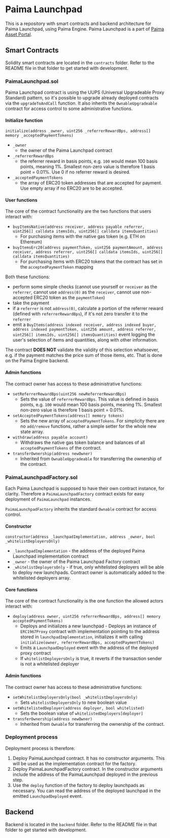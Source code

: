# Paima Launchpad

This is a repository with smart contracts and backend architecture for Paima Launchpad, using Paima Engine. Paima Launchpad is a part of [Paima Asset Portal](https://github.com/PaimaStudios/paima-portal).

## Smart Contracts

Solidity smart contracts are located in the `contracts` folder. Refer to the README file in that folder to get started with development.

### PaimaLaunchpad.sol

Paima Launchpad contract is using the UUPS (Universal Upgradeable Proxy Standard) pattern, so it's possible to upgrade already deployed contracts via the `upgradeToAndCall` function.
It also inherits the `OwnableUpgradeable` contract for access control to some administrative functions.

#### Initialize function

`initialize(address _owner, uint256 _referrerRewardBps, address[] memory _acceptedPaymentTokens)`

- `_owner`
  - the owner of the Paima Launchpad contract
- `_referrerRewardBps`
  - the referrer reward in basis points, e.g. `100` would mean 100 basis points, meaning 1%. Smallest non-zero value is therefore 1 basis point = 0.01%. Use 0 if no referrer reward is desired.
- `_acceptedPaymentTokens`
  - the array of ERC20 token addresses that are accepted for payment. Use empty array if no ERC20 are to be accepted.

#### User functions

The core of the contract functionality are the two functions that users interact with:

- `buyItemsNative(address receiver, address payable referrer, uint256[] calldata itemsIds, uint256[] calldata itemsQuantities)`
  - For purchasing items with the native gas token (e.g. ETH on Ethereum)
- `buyItemsErc20(address paymentToken, uint256 paymentAmount, address receiver, address referrer, uint256[] calldata itemsIds, uint256[] calldata itemsQuantities)`
  - For purchasing items with ERC20 tokens that the contract has set in the `acceptedPaymentToken` mapping

Both these functions:

- perform some simple checks (cannot use yourself or `receiver` as the `referrer`, cannot use `address(0)` as the `receiver`, cannot use non-accepted ERC20 token as the `paymentToken`)
- take the payment
- if a `referrer` is not `address(0)`, calculate a portion of the referrer reward (defined with `referrerRewardBps`), if it's not zero transfer it to the `referrer`
- emit a `BuyItems(address indexed receiver, address indexed buyer, address indexed paymentToken, uint256 amount, address referrer, uint256[] itemsIds, uint256[] itemsQuantities)` event logging the user's selection of items and quantities, along with other information.

The contract **DOES NOT** validate the validity of this selection whatsoever, e.g. if the payment matches the price sum of those items, etc. That is done on the Paima Engine backend.

#### Admin functions

The contract owner has access to these administrative functions:

- `setReferrerRewardBps(uint256 newReferrerRewardBps)`
  - Sets the value of `referrerRewardBps`. This value is defined in basis points, e.g. `100` would mean 100 basis points, meaning 1%. Smallest non-zero value is therefore 1 basis point = 0.01%.
- `setAcceptedPaymentTokens(address[] memory tokens)`
  - Sets the new array of `acceptedPaymentTokens`. For simplicity there are no `add/remove` functions, rather a simple setter for the whole new state array.
- `withdraw(address payable account)`
  - Withdraws the native gas token balance and balances of all `acceptedPaymentTokens` of the contract.
- `transferOwnership(address newOwner)`
  - Inherited from `OwnableUpgradeable` for transferring the ownership of the contract.

### PaimaLaunchpadFactory.sol

Each Paima Launchpad is supposed to have their own contract instance, for clarity. Therefore a `PaimaLaunchpadFactory` contract exists for easy deployment of `PaimaLaunchpad` instances.

`PaimaLaunchpadFactory` inherits the standard `Ownable` contract for access control.

#### Constructor

`constructor(address _launchpadImplementation, address _owner, bool _whitelistDeployersOnly)`

- `_launchpadImplementation` - the address of the deployed Paima Launchpad implementation contract
- `_owner` - the owner of the Paima Launchpad Factory contract
- `_whitelistDeployersOnly` - if true, only whitelisted deployers will be able to deploy new launchpads. Contract owner is automatically added to the whitelisted deployers array.

#### Core functions

The core of the contract functionality is the one function the allowed actors interact with:

- `deploy(address owner, uint256 referrerRewardBps, address[] memory acceptedPaymentTokens)`
  - Deploys and initializes a new launchpad - Deploys an instance of `ERC1967Proxy` contract with implementation pointing to the address stored in `launchpadImplementation`, initializes it with calling `initialize(owner, referrerRewardBps, acceptedPaymentTokens)`
  - Emits a `LaunchpadDeployed` event with the address of the deployed proxy contract
  - If `whitelistDeployersOnly` is true, it reverts if the transaction sender is not a whitelisted deployer

#### Admin functions

The contract owner has access to these administrative functions:

- `setWhitelistDeployersOnly(bool _whitelistDeployersOnly)`
  - Sets `whitelistDeployersOnly` to new boolean value
- `setWhitelistedDeployer(address deployer, bool whitelisted)`
  - Sets the boolean value of `whitelistedDeployers[deployer]`
- `transferOwnership(address newOwner)`
  - Inherited from `Ownable` for transferring the ownership of the contract.

### Deployment process

Deployment process is therefore:

1. Deploy PaimaLaunchpad contract. It has no constructor arguments. This will be used as the implementation contract for the factory.
2. Deploy PaimaLaunchpadFactory contract. In the constructor arguments include the address of the PaimaLaunchpad deployed in the previous step.
3. Use the `deploy` function of the factory to deploy launchpads as necessary. You can read the address of the deployed launchpad in the emitted `LaunchpadDeployed` event.

## Backend

Backend is located in the `backend` folder. Refer to the README file in that folder to get started with development.
